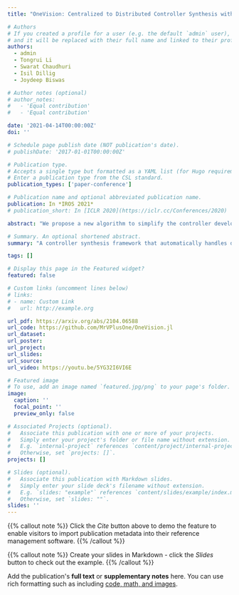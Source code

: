 ```yaml
---
title: "OneVision: Centralized to Distributed Controller Synthesis with Delay Compensation"

# Authors
# If you created a profile for a user (e.g. the default `admin` user), write the username (folder name) here
# and it will be replaced with their full name and linked to their profile.
authors:
  - admin
  - Tongrui Li
  - Swarat Chaudhuri
  - Isil Dillig
  - Joydeep Biswas

# Author notes (optional)
# author_notes:
#   - 'Equal contribution'
#   - 'Equal contribution'

date: '2021-04-14T00:00:00Z'
doi: ''

# Schedule page publish date (NOT publication's date).
# publishDate: '2017-01-01T00:00:00Z'

# Publication type.
# Accepts a single type but formatted as a YAML list (for Hugo requirements).
# Enter a publication type from the CSL standard.
publication_types: ['paper-conference']

# Publication name and optional abbreviated publication name.
publication: In *IROS 2021*
# publication_short: In [ICLR 2020](https://iclr.cc/Conferences/2020)

abstract: "We propose a new algorithm to simplify the controller development for distributed robotic systems subject to external observations, disturbances, and communication delays. Unlike prior approaches that propose specialized solutions to handling communication latency for specific robotic applications, our algorithm uses an arbitrary centralized controller as the specification and automatically generates distributed controllers with communication management and delay compensation. We formulate our goal as nonlinear optimal control -- using a regret minimizing objective that measures how much the distributed agents behave differently from the delay-free centralized response -- and solve for optimal actions w.r.t. local estimations of this objective using gradient-based optimization. We analyze our proposed algorithm's behavior under a linear time-invariant special case and prove that the closed-loop dynamics satisfy a form of input-to-state stability w.r.t. unexpected disturbances and observations. Our experimental results on both simulated and real-world robotic tasks demonstrate the practical usefulness of our approach and show significant improvement over several baseline approaches."

# Summary. An optional shortened abstract.
summary: "A controller synthesis framework that automatically handles delay compensation for distributed robotic systems using receding horizon control."

tags: []

# Display this page in the Featured widget?
featured: false

# Custom links (uncomment lines below)
# links:
# - name: Custom Link
#   url: http://example.org

url_pdf: https://arxiv.org/abs/2104.06588
url_code: https://github.com/MrVPlusOne/OneVision.jl
url_dataset:
url_poster:
url_project:
url_slides:
url_source:
url_video: https://youtu.be/5YG32I6VI6E

# Featured image
# To use, add an image named `featured.jpg/png` to your page's folder.
image:
  caption: ''
  focal_point: ''
  preview_only: false

# Associated Projects (optional).
#   Associate this publication with one or more of your projects.
#   Simply enter your project's folder or file name without extension.
#   E.g. `internal-project` references `content/project/internal-project/index.md`.
#   Otherwise, set `projects: []`.
projects: []

# Slides (optional).
#   Associate this publication with Markdown slides.
#   Simply enter your slide deck's filename without extension.
#   E.g. `slides: "example"` references `content/slides/example/index.md`.
#   Otherwise, set `slides: ""`.
slides: ''
---
```


{{% callout note %}}
Click the _Cite_ button above to demo the feature to enable visitors to import publication metadata into their reference management software.
{{% /callout %}}

{{% callout note %}}
Create your slides in Markdown - click the _Slides_ button to check out the example.
{{% /callout %}}

Add the publication's **full text** or **supplementary notes** here. You can use rich formatting such as including [code, math, and images](https://wowchemy.com/docs/content/writing-markdown-latex/).
